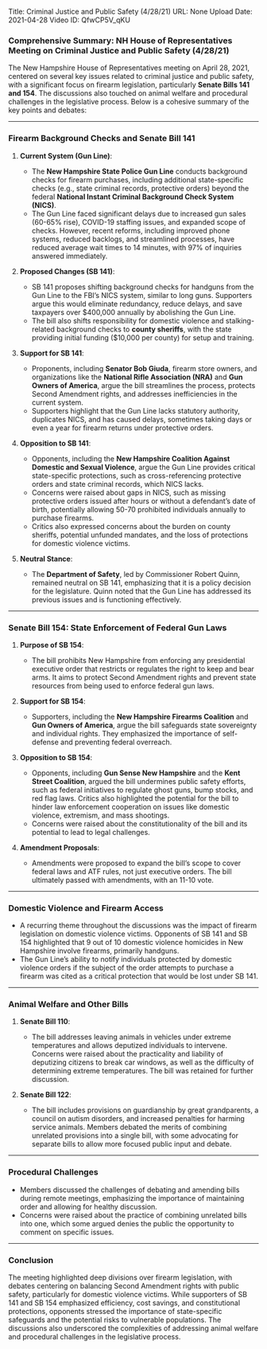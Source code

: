 Title: Criminal Justice and Public Safety (4/28/21)
URL: None
Upload Date: 2021-04-28
Video ID: QfwCP5V_qKU

### Comprehensive Summary: NH House of Representatives Meeting on Criminal Justice and Public Safety (4/28/21)

The New Hampshire House of Representatives meeting on April 28, 2021, centered on several key issues related to criminal justice and public safety, with a significant focus on firearm legislation, particularly **Senate Bills 141 and 154**. The discussions also touched on animal welfare and procedural challenges in the legislative process. Below is a cohesive summary of the key points and debates:

---

### **Firearm Background Checks and Senate Bill 141**
1. **Current System (Gun Line)**:
   - The **New Hampshire State Police Gun Line** conducts background checks for firearm purchases, including additional state-specific checks (e.g., state criminal records, protective orders) beyond the federal **National Instant Criminal Background Check System (NICS)**.
   - The Gun Line faced significant delays due to increased gun sales (60-65% rise), COVID-19 staffing issues, and expanded scope of checks. However, recent reforms, including improved phone systems, reduced backlogs, and streamlined processes, have reduced average wait times to 14 minutes, with 97% of inquiries answered immediately.

2. **Proposed Changes (SB 141)**:
   - SB 141 proposes shifting background checks for handguns from the Gun Line to the FBI’s NICS system, similar to long guns. Supporters argue this would eliminate redundancy, reduce delays, and save taxpayers over $400,000 annually by abolishing the Gun Line.
   - The bill also shifts responsibility for domestic violence and stalking-related background checks to **county sheriffs**, with the state providing initial funding ($10,000 per county) for setup and training.

3. **Support for SB 141**:
   - Proponents, including **Senator Bob Giuda**, firearm store owners, and organizations like the **National Rifle Association (NRA)** and **Gun Owners of America**, argue the bill streamlines the process, protects Second Amendment rights, and addresses inefficiencies in the current system.
   - Supporters highlight that the Gun Line lacks statutory authority, duplicates NICS, and has caused delays, sometimes taking days or even a year for firearm returns under protective orders.

4. **Opposition to SB 141**:
   - Opponents, including the **New Hampshire Coalition Against Domestic and Sexual Violence**, argue the Gun Line provides critical state-specific protections, such as cross-referencing protective orders and state criminal records, which NICS lacks.
   - Concerns were raised about gaps in NICS, such as missing protective orders issued after hours or without a defendant’s date of birth, potentially allowing 50-70 prohibited individuals annually to purchase firearms.
   - Critics also expressed concerns about the burden on county sheriffs, potential unfunded mandates, and the loss of protections for domestic violence victims.

5. **Neutral Stance**:
   - The **Department of Safety**, led by Commissioner Robert Quinn, remained neutral on SB 141, emphasizing that it is a policy decision for the legislature. Quinn noted that the Gun Line has addressed its previous issues and is functioning effectively.

---

### **Senate Bill 154: State Enforcement of Federal Gun Laws**
1. **Purpose of SB 154**:
   - The bill prohibits New Hampshire from enforcing any presidential executive order that restricts or regulates the right to keep and bear arms. It aims to protect Second Amendment rights and prevent state resources from being used to enforce federal gun laws.

2. **Support for SB 154**:
   - Supporters, including the **New Hampshire Firearms Coalition** and **Gun Owners of America**, argue the bill safeguards state sovereignty and individual rights. They emphasized the importance of self-defense and preventing federal overreach.

3. **Opposition to SB 154**:
   - Opponents, including **Gun Sense New Hampshire** and the **Kent Street Coalition**, argued the bill undermines public safety efforts, such as federal initiatives to regulate ghost guns, bump stocks, and red flag laws. Critics also highlighted the potential for the bill to hinder law enforcement cooperation on issues like domestic violence, extremism, and mass shootings.
   - Concerns were raised about the constitutionality of the bill and its potential to lead to legal challenges.

4. **Amendment Proposals**:
   - Amendments were proposed to expand the bill’s scope to cover federal laws and ATF rules, not just executive orders. The bill ultimately passed with amendments, with an 11-10 vote.

---

### **Domestic Violence and Firearm Access**
- A recurring theme throughout the discussions was the impact of firearm legislation on domestic violence victims. Opponents of SB 141 and SB 154 highlighted that 9 out of 10 domestic violence homicides in New Hampshire involve firearms, primarily handguns.
- The Gun Line’s ability to notify individuals protected by domestic violence orders if the subject of the order attempts to purchase a firearm was cited as a critical protection that would be lost under SB 141.

---

### **Animal Welfare and Other Bills**
1. **Senate Bill 110**:
   - The bill addresses leaving animals in vehicles under extreme temperatures and allows deputized individuals to intervene. Concerns were raised about the practicality and liability of deputizing citizens to break car windows, as well as the difficulty of determining extreme temperatures. The bill was retained for further discussion.

2. **Senate Bill 122**:
   - The bill includes provisions on guardianship by great grandparents, a council on autism disorders, and increased penalties for harming service animals. Members debated the merits of combining unrelated provisions into a single bill, with some advocating for separate bills to allow more focused public input and debate.

---

### **Procedural Challenges**
- Members discussed the challenges of debating and amending bills during remote meetings, emphasizing the importance of maintaining order and allowing for healthy discussion.
- Concerns were raised about the practice of combining unrelated bills into one, which some argued denies the public the opportunity to comment on specific issues.

---

### **Conclusion**
The meeting highlighted deep divisions over firearm legislation, with debates centering on balancing Second Amendment rights with public safety, particularly for domestic violence victims. While supporters of SB 141 and SB 154 emphasized efficiency, cost savings, and constitutional protections, opponents stressed the importance of state-specific safeguards and the potential risks to vulnerable populations. The discussions also underscored the complexities of addressing animal welfare and procedural challenges in the legislative process.